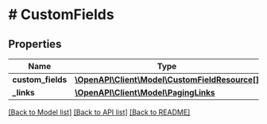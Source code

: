 # # CustomFields

## Properties

Name | Type | Description | Notes
------------ | ------------- | ------------- | -------------
**custom_fields** | [**\OpenAPI\Client\Model\CustomFieldResource[]**](CustomFieldResource.md) |  | [optional]
**_links** | [**\OpenAPI\Client\Model\PagingLinks**](PagingLinks.md) |  | [optional]

[[Back to Model list]](../../README.md#models) [[Back to API list]](../../README.md#endpoints) [[Back to README]](../../README.md)
